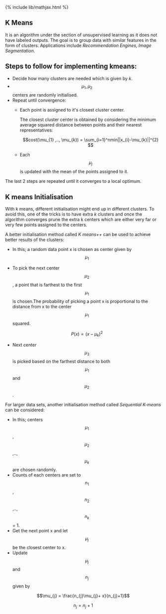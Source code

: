 {% include lib/mathjax.html %}

## K Means

It is an algorithm under the section of unsupervised learning as it does not have labeled outputs. The goal is to group data with similar features in the form of clusters.
Applications include _Recommendation Engines, Image Segmentation_.

## Steps to follow for implementing kmeans:

- Decide how many clusters are needed which is given by _k_.
- $$\mu_{1} , \mu_{2}$$ centers are randomly initialised.
- Repeat until convergence:
    - Each point is assigned to it's closest cluster center.

      The closest cluster center is obtained by considering the minimum average squared distance between points and their nearest representatives:
  
      $$cost(\mu_{1} ,.., \mu_{k}) = \sum_{i=1}^nmin||x_{i}-\mu_{k}||^{2} $$
  
    - Each $$\mu_{j}$$ is updated with the mean of the points assigned to it.

The last 2 steps are repeated until it converges to a  local optimum.

## K means Initialisation
With k means, different initialisation might end up in different clusters. To avoid this, one of the tricks is to have extra _k_ clusters and once the algorithm converges prune the extra k centers which are either very far or very few points assigned to the centers.

A better initialisation method called _K means++_ can be used to achieve better results of the clusters:
- In this; a random data point x is chosen as center given by $$\mu_{1}$$
- To pick the next center $$\mu_{2}$$ , a point that is farthest to the first $$\mu_{1}$$ is chosen.The probability of picking a point x is proportional to the distance from x     to the center  $$\mu_{1}$$ squared.

  $$ P(x) \propto (x-\mu_{k})^{2} $$
  
 - Next center $$\mu_{3}$$ is picked based on the farthest distance to both $$\mu_{1}$$ and $$\mu_{2}$$.
 
For larger data sets, another initialisation method called _Sequential K-means_ can be considered:
- In this; centers $$\mu_{1}$$, $$\mu_{2}$$ ,..,$$\mu_{k}$$ are chosen randomly.
- Counts of each centers are set to $$n_{1}$$, $$n_{2}$$ ,..,$$n_{k}$$ = 1.
- Get the next point x and let $$\mu_{j}$$ be the closest center to x.
- Update $$\mu_{j}$$ and $$n_{j}$$ given by

$$\mu_{j} = \frac{n_{j}\mu_{j}+ x}{n_{j}+1}$$

$$n_{j} = n_{j} + 1 $$


